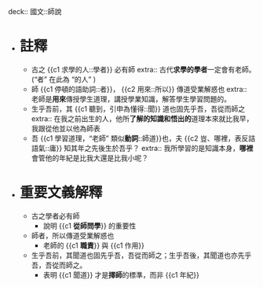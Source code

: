 deck:: 國文::師說

- # 註釋
	- 古之 {{c1 求學的人::學者}} 必有師
	  extra:: 古代**求學的學者**一定會有老師。(“者” 在此為 “的人” )
	- 師 {{c1 停頓的語助詞::者}}， {{c2 用來::所以}} 傳道受業解惑也
	  extra:: 老師是**用來**傳授學生道理，講授學業知識，解答學生學習問題的。
	- 生乎吾前，其 {{c1 聽到，引申為懂得::聞}} 道也固先乎吾，吾從而師之
	  extra:: 在我之前出生的人，他所**了解的知識和悟出的**道理本來就比我早，我跟從他並以他為師表
	- 吾 {{c1 學習道理，“老師” 類似**動詞**::師道}}也，夫 {{c2 豈、哪裡，表反詰語氣::庸}} 知其年之先後生於吾乎？
	  extra:: 我所學習的是知識本身，**哪裡**會管他的年紀是比我大還是比我小呢？
- # 重要文義解釋
	- 古之學者必有師
		- 說明 {{c1 **從師問學**}} 的重要性
	- 師者，所以傳道受業解惑也
		- 老師的 {{c1 **職責**}} 與 {{c1 作用}}
	- 生乎吾前，其聞道也固先乎吾，吾從而師之；生乎吾後，其聞道也亦先乎吾，吾從而師之。
		- 表明  {{c1 聞道}} 才是**擇師**的標準，而非 {{c1 年紀}}